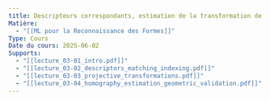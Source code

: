 ```yaml
---
title: Descripteurs correspondants, estimation de la transformation de perspective
Matière:
  - "[[ML pour la Reconnaissance des Formes]]"
Type: Cours
Date du cours: 2025-06-02
Supports:
  - "[[lecture_03-01_intro.pdf]]"
  - "[[lecture_03-02_descriptors_matching_indexing.pdf]]"
  - "[[lecture_03-03_projective_transformations.pdf]]"
  - "[[lecture_03-04_homography_estimation_geometric_validation.pdf]]"
---
```

